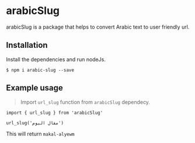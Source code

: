 # arabicSlug
arabicSlug is a package that helps to convert Arabic text to user friendly url.



## Installation

Install the dependencies and run nodeJs.
```
$ npm i arabic-slug --save

```
## Example usage

>Import `url_slug` function from `arabicSlug` dependecy.

```
import { url_slug } from 'arabicSlug'

url_slug('مقال اليوم')
```

This will return `makal-alyewm`
